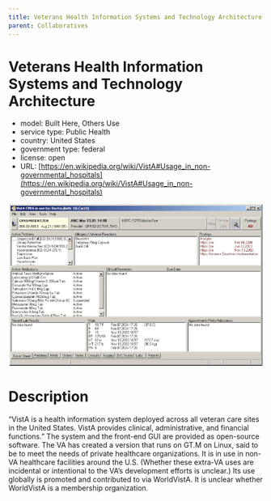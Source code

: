```yaml
---
title: Veterans Health Information Systems and Technology Architecture
parent: Collaboratives
---
```


# Veterans Health Information Systems and Technology Architecture

- model: Built Here, Others Use
- service type: Public Health
- country: United States
- government type: federal
- license: open
- URL: [https://en.wikipedia.org/wiki/VistA#Usage_in_non-governmental_hospitals](https://en.wikipedia.org/wiki/VistA#Usage_in_non-governmental_hospitals)

![VISTA screenshot](images/vista.png)

# Description
“VistA is a health information system deployed across all veteran care sites in the United States. VistA provides clinical, administrative, and financial functions.” The system and the front-end GUI are provided as open-source software. The VA has created a version that runs on GT.M on Linux, said to be to meet the needs of private healthcare organizations. It is in use in non-VA healthcare facilities around the U.S. (Whether these extra-VA uses are incidental or intentional to the VA’s development efforts is unclear.) Its use globally is promoted and contributed to via WorldVistA. It is unclear whether WorldVistA is a membership organization.
